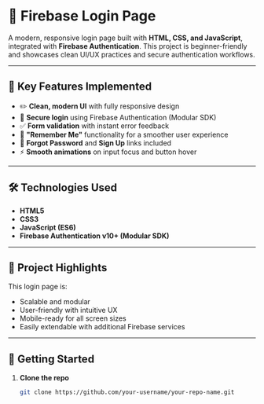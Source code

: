 # 🔐 Firebase Login Page

A modern, responsive login page built with **HTML, CSS, and JavaScript**, integrated with **Firebase Authentication**. This project is beginner-friendly and showcases clean UI/UX practices and secure authentication workflows.

---

## 📌 Key Features Implemented

- ✏️ **Clean, modern UI** with fully responsive design
- 🔐 **Secure login** using Firebase Authentication (Modular SDK)
- ✅ **Form validation** with instant error feedback
- 🧠 **"Remember Me"** functionality for a smoother user experience
- 🔁 **Forgot Password** and **Sign Up** links included
- ⚡ **Smooth animations** on input focus and button hover

---

## 🛠️ Technologies Used

- **HTML5**  
- **CSS3**  
- **JavaScript (ES6)**  
- **Firebase Authentication v10+ (Modular SDK)**  

---

## 🔗 Project Highlights

This login page is:
- Scalable and modular
- User-friendly with intuitive UX
- Mobile-ready for all screen sizes
- Easily extendable with additional Firebase services

---

## 🚀 Getting Started

1. **Clone the repo**
   ```bash
   git clone https://github.com/your-username/your-repo-name.git
